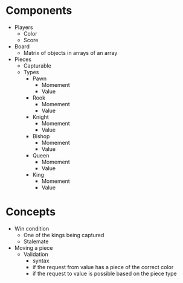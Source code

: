 # Components
- Players
    - Color
    - Score
- Board
    - Matrix of objects in arrays of an array
- Pieces
    - Capturable
    - Types
        - Pawn
            - Momement
            - Value
        - Rook
            - Momement
            - Value
        - Knight
            - Momement
            - Value
        - Bishop
            - Momement
            - Value
        - Queen
            - Momement
            - Value
        - King
            - Momement
            - Value

# Concepts
- Win condition
    - One of the kings being captured
    - Stalemate
- Moving a piece
    - Validation
        - syntax
        - if the request from value has a piece of the correct color
        - if the request to value is possible based on the piece type
